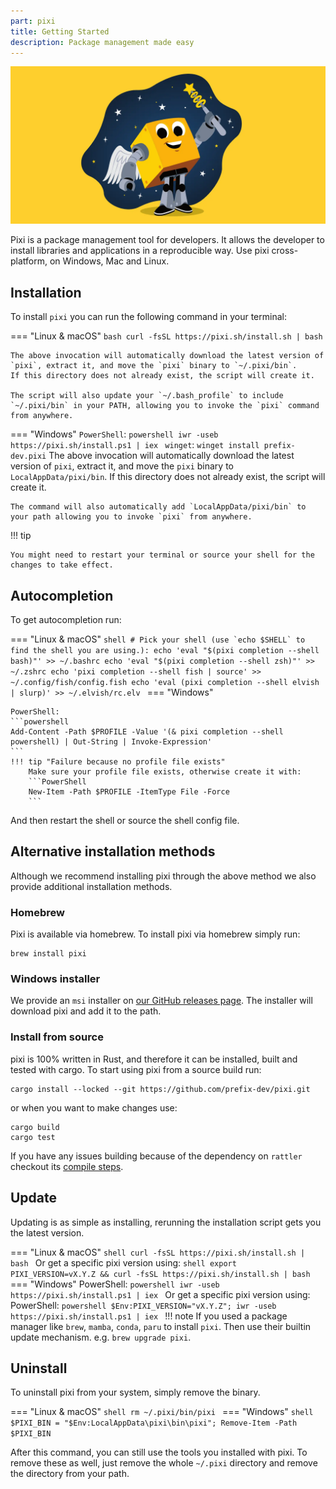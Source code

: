 ```yaml
---
part: pixi
title: Getting Started
description: Package management made easy
---
```


![Pixi with magic wand](assets/pixi.webp)

Pixi is a package management tool for developers.
It allows the developer to install libraries and applications in a reproducible way.
Use pixi cross-platform, on Windows, Mac and Linux.

## Installation

To install `pixi` you can run the following command in your terminal:

=== "Linux & macOS"
    ```bash
    curl -fsSL https://pixi.sh/install.sh | bash
    ```

    The above invocation will automatically download the latest version of `pixi`, extract it, and move the `pixi` binary to `~/.pixi/bin`.
    If this directory does not already exist, the script will create it.

    The script will also update your `~/.bash_profile` to include `~/.pixi/bin` in your PATH, allowing you to invoke the `pixi` command from anywhere.

=== "Windows"
    `PowerShell`:
    ```powershell
    iwr -useb https://pixi.sh/install.ps1 | iex
    ```
    `winget`:
    ```
    winget install prefix-dev.pixi
    ```
    The above invocation will automatically download the latest version of `pixi`, extract it, and move the `pixi` binary to `LocalAppData/pixi/bin`.
    If this directory does not already exist, the script will create it.

    The command will also automatically add `LocalAppData/pixi/bin` to your path allowing you to invoke `pixi` from anywhere.


!!! tip

    You might need to restart your terminal or source your shell for the changes to take effect.


## Autocompletion

To get autocompletion run:

=== "Linux & macOS"
    ```shell
    # Pick your shell (use `echo $SHELL` to find the shell you are using.):
    echo 'eval "$(pixi completion --shell bash)"' >> ~/.bashrc
    echo 'eval "$(pixi completion --shell zsh)"' >> ~/.zshrc
    echo 'pixi completion --shell fish | source' >> ~/.config/fish/config.fish
    echo 'eval (pixi completion --shell elvish | slurp)' >> ~/.elvish/rc.elv
    ```
=== "Windows"

    PowerShell:
    ```powershell
    Add-Content -Path $PROFILE -Value '(& pixi completion --shell powershell) | Out-String | Invoke-Expression'
    ```
    !!! tip "Failure because no profile file exists"
        Make sure your profile file exists, otherwise create it with:
        ```PowerShell
        New-Item -Path $PROFILE -ItemType File -Force
        ```

And then restart the shell or source the shell config file.

## Alternative installation methods

Although we recommend installing pixi through the above method we also provide additional installation methods.

### Homebrew

Pixi is available via homebrew. To install pixi via homebrew simply run:

```shell
brew install pixi
```

### Windows installer

We provide an `msi` installer on [our GitHub releases page](https://github.com/prefix-dev/pixi/releases/latest).
The installer will download pixi and add it to the path.

### Install from source

pixi is 100% written in Rust, and therefore it can be installed, built and tested with cargo.
To start using pixi from a source build run:

```shell
cargo install --locked --git https://github.com/prefix-dev/pixi.git
```

or when you want to make changes use:

```shell
cargo build
cargo test
```

If you have any issues building because of the dependency on `rattler` checkout
its [compile steps](https://github.com/mamba-org/rattler/tree/main#give-it-a-try).

## Update

Updating is as simple as installing, rerunning the installation script gets you the latest version.

=== "Linux & macOS"
    ```shell
    curl -fsSL https://pixi.sh/install.sh | bash
    ```
    Or get a specific pixi version using:
    ```shell
    export PIXI_VERSION=vX.Y.Z && curl -fsSL https://pixi.sh/install.sh | bash
    ```
=== "Windows"
    PowerShell:
    ```powershell
    iwr -useb https://pixi.sh/install.ps1 | iex
    ```
    Or get a specific pixi version using:
    PowerShell:
    ```powershell
    $Env:PIXI_VERSION="vX.Y.Z"; iwr -useb https://pixi.sh/install.ps1 | iex
    ```
!!! note
    If you used a package manager like `brew`, `mamba`, `conda`, `paru` to install `pixi`.
    Then use their builtin update mechanism. e.g. `brew upgrade pixi`.

## Uninstall

To uninstall pixi from your system, simply remove the binary.

=== "Linux & macOS"
    ```shell
    rm ~/.pixi/bin/pixi
    ```
=== "Windows"
    ```shell
    $PIXI_BIN = "$Env:LocalAppData\pixi\bin\pixi"; Remove-Item -Path $PIXI_BIN
    ```

After this command, you can still use the tools you installed with pixi.
To remove these as well, just remove the whole `~/.pixi` directory and remove the directory from your path.
